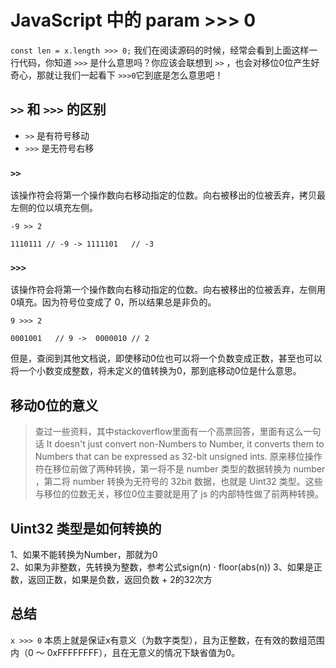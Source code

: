 # JavaScript 中的 param >>> 0 

```const len = x.length >>> 0;``` 我们在阅读源码的时候，经常会看到上面这样一行代码，你知道 ```>>>``` 是什么意思吗？你应该会联想到 ```>>``` ，也会对移位0位产生好奇心，那就让我们一起看下 ```>>>0```它到底是怎么意思吧！  

## ```>>``` 和 ```>>>``` 的区别

- ```>>``` 是有符号移动  
- ```>>>``` 是无符号右移  

### ```>>```
该操作符会将第一个操作数向右移动指定的位数。向右被移出的位被丢弃，拷贝最左侧的位以填充左侧。  
```
-9 >> 2

1110111 // -9 -> 1111101   // -3
```

### ```>>>```
该操作符会将第一个操作数向右移动指定的位数。向右被移出的位被丢弃，左侧用0填充。因为符号位变成了 0，所以结果总是非负的。
```
9 >>> 2

0001001   // 9 ->  0000010 // 2
```

但是，查阅到其他文档说，即使移动0位也可以将一个负数变成正数，甚至也可以将一个小数变成整数，将未定义的值转换为0，那到底移动0位是什么意思。

## 移动0位的意义
> 查过一些资料，其中stackoverflow里面有一个高票回答，里面有这么一句话
It doesn't just convert non-Numbers to Number, it converts them to Numbers that can be expressed as 32-bit unsigned ints.
原来移位操作符在移位前做了两种转换，第一将不是 number 类型的数据转换为 number ，第二将 number 转换为无符号的 32bit 数据，也就是 Uint32 类型。这些与移位的位数无关，移位0位主要就是用了 js 的内部特性做了前两种转换。

## Uint32 类型是如何转换的
1、如果不能转换为Number，那就为0  
2、如果为非整数，先转换为整数，参考公式sign(n) ⋅ floor(abs(n))
3、如果是正数，返回正数，如果是负数，返回负数 + 2的32次方

## 总结
```x >>> 0``` 本质上就是保证x有意义（为数字类型），且为正整数，在有效的数组范围内（0 ～ 0xFFFFFFFF），且在无意义的情况下缺省值为0。
